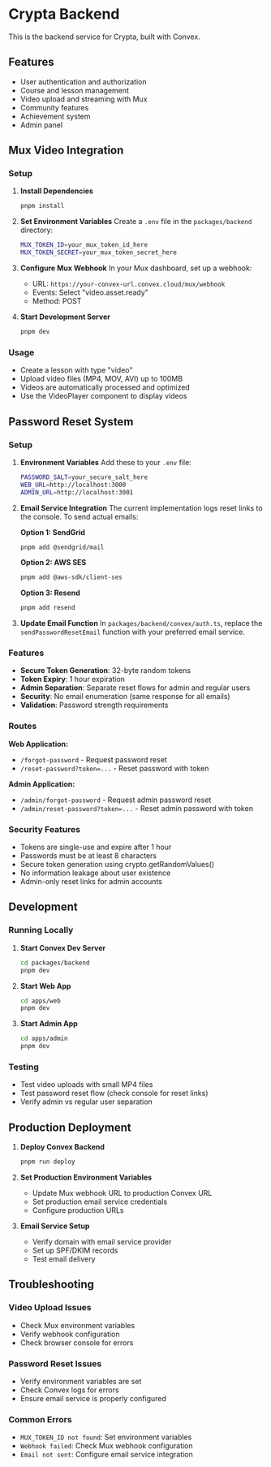 # Crypta Backend

This is the backend service for Crypta, built with Convex.

## Features

- User authentication and authorization
- Course and lesson management
- Video upload and streaming with Mux
- Community features
- Achievement system
- Admin panel

## Mux Video Integration

### Setup

1. **Install Dependencies**

   ```bash
   pnpm install
   ```

2. **Set Environment Variables**
   Create a `.env` file in the `packages/backend` directory:

   ```bash
   MUX_TOKEN_ID=your_mux_token_id_here
   MUX_TOKEN_SECRET=your_mux_token_secret_here
   ```

3. **Configure Mux Webhook**
   In your Mux dashboard, set up a webhook:
   - URL: `https://your-convex-url.convex.cloud/mux/webhook`
   - Events: Select "video.asset.ready"
   - Method: POST

4. **Start Development Server**
   ```bash
   pnpm dev
   ```

### Usage

- Create a lesson with type "video"
- Upload video files (MP4, MOV, AVI) up to 100MB
- Videos are automatically processed and optimized
- Use the VideoPlayer component to display videos

## Password Reset System

### Setup

1. **Environment Variables**
   Add these to your `.env` file:

   ```bash
   PASSWORD_SALT=your_secure_salt_here
   WEB_URL=http://localhost:3000
   ADMIN_URL=http://localhost:3001
   ```

2. **Email Service Integration**
   The current implementation logs reset links to the console. To send actual emails:

   **Option 1: SendGrid**

   ```bash
   pnpm add @sendgrid/mail
   ```

   **Option 2: AWS SES**

   ```bash
   pnpm add @aws-sdk/client-ses
   ```

   **Option 3: Resend**

   ```bash
   pnpm add resend
   ```

3. **Update Email Function**
   In `packages/backend/convex/auth.ts`, replace the `sendPasswordResetEmail` function with your preferred email service.

### Features

- **Secure Token Generation**: 32-byte random tokens
- **Token Expiry**: 1 hour expiration
- **Admin Separation**: Separate reset flows for admin and regular users
- **Security**: No email enumeration (same response for all emails)
- **Validation**: Password strength requirements

### Routes

**Web Application:**

- `/forgot-password` - Request password reset
- `/reset-password?token=...` - Reset password with token

**Admin Application:**

- `/admin/forgot-password` - Request admin password reset
- `/admin/reset-password?token=...` - Reset admin password with token

### Security Features

- Tokens are single-use and expire after 1 hour
- Passwords must be at least 8 characters
- Secure token generation using crypto.getRandomValues()
- No information leakage about user existence
- Admin-only reset links for admin accounts

## Development

### Running Locally

1. **Start Convex Dev Server**

   ```bash
   cd packages/backend
   pnpm dev
   ```

2. **Start Web App**

   ```bash
   cd apps/web
   pnpm dev
   ```

3. **Start Admin App**
   ```bash
   cd apps/admin
   pnpm dev
   ```

### Testing

- Test video uploads with small MP4 files
- Test password reset flow (check console for reset links)
- Verify admin vs regular user separation

## Production Deployment

1. **Deploy Convex Backend**

   ```bash
   pnpm run deploy
   ```

2. **Set Production Environment Variables**
   - Update Mux webhook URL to production Convex URL
   - Set production email service credentials
   - Configure production URLs

3. **Email Service Setup**
   - Verify domain with email service provider
   - Set up SPF/DKIM records
   - Test email delivery

## Troubleshooting

### Video Upload Issues

- Check Mux environment variables
- Verify webhook configuration
- Check browser console for errors

### Password Reset Issues

- Verify environment variables are set
- Check Convex logs for errors
- Ensure email service is properly configured

### Common Errors

- `MUX_TOKEN_ID not found`: Set environment variables
- `Webhook failed`: Check Mux webhook configuration
- `Email not sent`: Configure email service integration
